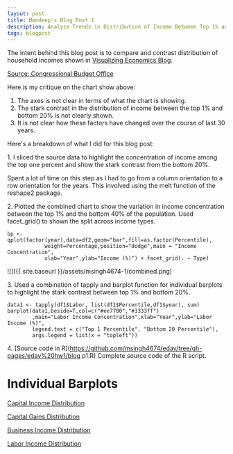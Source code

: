 ```yaml
---
layout: post
title: Mandeep's Blog Post 1
description: Analyze Trends in Distribution of Income Between Top 1% and Bottom 20%
tags: blogpost
---
```


The intent behind this blog post is to compare and contrast distribution of household incomes shown in [Visualizing Economics Blog](http://visualizingeconomics.com/blog?tag=Congressional+Budget+Office).

[Source: Congressional Budget Office](http://www.cbo.gov/publication/43373) 

Here is my critique on the chart show above:

<ol> 
	<li> The axes is not clear in terms of what the chart is showing. </li>
	<li> The stark contrast in the distribution of income between the top 1% and bottom 20% is not clearly shown. </li>
	<li> It is not clear how these factors have changed over the course of last 30 years. </li> 
</ol>

Here's a breakdown of what I did for this blog post:

1\. I sliced the source data to highlight the concentration of income among the top one percent and show the stark contrast from the bottom 20%.

Spent a lot of time on this step as I had to go from a column orientation to a row orientation for the years. This involved using the melt function of the reshape2 package.

2\. Plotted the combined chart to show the variation in income concentration between the top 1% and the bottom 40% of the population. Used facet_grid() to shown the split across income types.
```{r chunkLabel}
bp <- qplot(factor(year),data=df2,geom="bar",fill=as.factor(Percentile),
            weight=Percentage,position="dodge",main = "Income Concentration", 
            xlab="Year",ylab="Income (%)") + facet_grid(. ~ Type)
```
![]({{ site.baseurl }}/assets/msingh4674-1/combined.png)

3\. Used a combination of tapply and barplot function for individual barplots to highlight the stark contrast between top 1% and bottom 20%.
```{r chunkLabel}
data1 <- tapply(df1$Labor, list(df1$Percentile,df1$year), sum)
barplot(data1,beside=T,col=c("#ee7700","#3333ff")
        ,main="Labor Income Concentration",xlab="Year",ylab="Labor Income (%)",
        legend.text = c("Top 1 Percentile", "Bottom 20 Percentile"),
        args.legend = list(x = "topleft"))
```

4\. [Source code in R](https://github.com/msingh4674/edav/tree/gh-pages/edav%20hw1/blog p1.R)  Complete source code of the R script.

# Individual Barplots 

[Capital Income Distribution](https://github.com/msingh4674/edav/tree/gh-pages/edav%20hw1/CapitalIncome.png?raw=true)

[Capital Gains Distribution](https://github.com/msingh4674/edav/tree/gh-pages/edav%20hw1/CapitalGain.png?raw=true)

[Business Income Distribution](https://github.com/msingh4674/edav/tree/gh-pages/edav%20hw1/Business.png?raw=true)

[Labor Income Distribution](https://github.com/msingh4674/edav/tree/gh-pages/edav%20hw1/Labor.png?=true)







